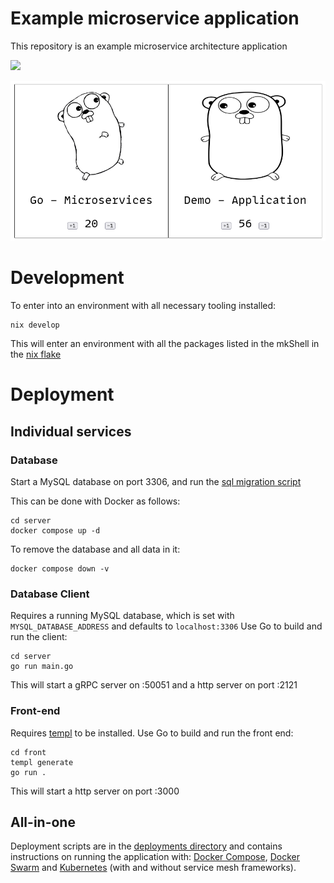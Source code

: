 # Example microservice application

This repository is an example microservice architecture application

[![](https://mermaid.ink/img/pako:eNpdUctugzAQ_JWVz4l66wFVlSABIjVt0ySnQg8LmGAVbMuYtlGSf68f5NGemJ0Z74zNgZSioiQgULfiu2xQaViucw79UOwUygZCKVtWomaCGxqgYoqWdvI-gDBLlOB6GvMKUnG3pZ1sP5wSZRGWn6PgqVk2R40F9hSe95u3pWH9EniYTh-Pu_VqdoTIn3YUzEaH-1Be3XbbKqxrVjr9tlm0HSmAefZ0D3YtaG_-uEixlRqt5R_JR5iDYNN9ldjh0De5pL8WPVVfWLCW6b1V_j9Nkq2U6Khu6NC73Yvsxbw2xD9SKE2V49IsNenI0U4-IXRxiYXRFSYOpt6yuPKLc7kzjMZrkAnpqOqQVeb_HiyZE9OlozkJDKxojUOrc5Lzk7HioMVmz0sSaDXQCVFi2DUkqLHtzTTICjWdMzRX784WifxdiG40nX4BlhS4Rg?type=png)](https://mermaid.live/edit#pako:eNpdUctugzAQ_JWVz4l66wFVlSABIjVt0ySnQg8LmGAVbMuYtlGSf68f5NGemJ0Z74zNgZSioiQgULfiu2xQaViucw79UOwUygZCKVtWomaCGxqgYoqWdvI-gDBLlOB6GvMKUnG3pZ1sP5wSZRGWn6PgqVk2R40F9hSe95u3pWH9EniYTh-Pu_VqdoTIn3YUzEaH-1Be3XbbKqxrVjr9tlm0HSmAefZ0D3YtaG_-uEixlRqt5R_JR5iDYNN9ldjh0De5pL8WPVVfWLCW6b1V_j9Nkq2U6Khu6NC73Yvsxbw2xD9SKE2V49IsNenI0U4-IXRxiYXRFSYOpt6yuPKLc7kzjMZrkAnpqOqQVeb_HiyZE9OlozkJDKxojUOrc5Lzk7HioMVmz0sSaDXQCVFi2DUkqLHtzTTICjWdMzRX784WifxdiG40nX4BlhS4Rg)

![Image of application](demo.png)

# Development
To enter into an environment with all necessary tooling installed:
```console
nix develop
```
This will enter an environment with all the packages listed in the mkShell in  the [nix flake](./flake.nix)

# Deployment
## Individual services
### Database
Start a MySQL database on port 3306, and run the [sql migration script](./server/create-tables.sql)

This can be done with Docker as follows:
```console
cd server
docker compose up -d
```

To remove the database and all data in it:
```console
docker compose down -v
```

### Database Client
Requires a running MySQL database, which is set with `MYSQL_DATABASE_ADDRESS` and defaults to `localhost:3306`
Use Go to build and run the client:
```console
cd server
go run main.go
```
This will start a gRPC server on :50051 and a http server on port :2121

### Front-end
Requires [templ](https://github.com/a-h/templ/) to be installed.
Use Go to build and run the front end:
```console
cd front
templ generate
go run .
```
This will start a http server on port :3000

## All-in-one
Deployment scripts are in the [deployments directory](./deployments/) and contains instructions on running the application with: [Docker Compose](https://docs.docker.com/compose/), [Docker Swarm](https://docs.docker.com/engine/swarm/) and [Kubernetes](https://kubernetes.io/) (with and without service mesh frameworks).
